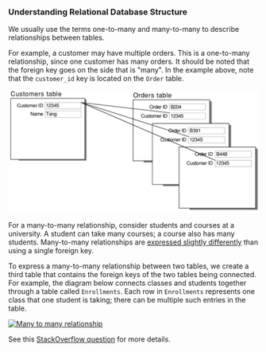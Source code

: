 ### Understanding Relational Database Structure
We usually use the terms one-to-many and many-to-many to describe
relationships between tables. 

For example, a customer may have multiple orders. This is a one-to-many relationship,
since one customer has many orders. It should be noted that the foreign key goes
on the side that is "many". In the example above, note that the `customer_id`
key is located on the `Order` table.

[![One to many relationship](../assets/one-to-many.png)](https://fmhelp.filemaker.com/help/18/fmp/en/index.html#page/FMP_Help/one-to-many-relationships.html)

For a many-to-many relationship, consider students and courses at a university.
A student can take many courses; a course also has many students. Many-to-many
relationships are [expressed slightly
differently](https://dzone.com/articles/how-to-handle-a-many-to-many-relationship-in-datab) than using a single foreign key.

To express a many-to-many relationship between two tables, we create a third
table that contains the foreign keys of the two tables being connected. For
example, the diagram below connects classes and students together through a
table called `Enrollments`. Each row in `Enrollments` represents one class that
one student is taking; there can be multiple such entries in the table.

[![Many to many
relationship](../assets/many-to-many.png)](https://fmhelp.filemaker.com/help/18/fmp/en/index.html#page/FMP_Help%2Fmany-to-many-relationships.html%23)

See this [StackOverflow
question](https://stackoverflow.com/questions/4601703/difference-between-one-to-many-and-many-to-one-relationship)
for more details.



